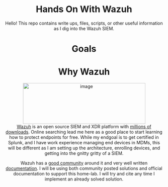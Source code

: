 <div align="center">
  
<h1> Hands On With Wazuh </h1>
Hello! This repo contains write ups, files, scripts, or other useful information as I dig into the Wazuh SIEM. 

<h1 align="center"> Goals </h1>

<h1> Why Wazuh</h1>
<img width="389" height="130" alt="image" src="https://github.com/user-attachments/assets/77276f6e-1a98-4748-b027-857ee76f43c6" />  
<br>
<a href="https://wazuh.com/">Wazuh</a> is an open source SIEM and XDR platform with <a href="https://wazuh.com/about-us/#:~:text=A%20world%2Dleading%20cybersecurity%20platform&text=Our%20platform%20has%20more%20than,rely%20on%20our%20solution%20daily.">millions of downloads</a>. Online searching lead me here as a good place
to start learning how to protect endpoints for free. While my endgoal is to get certified in Splunk, and I have work experience managing end devices in MDMs, this will be different as I am setting up the architecture, enrolling devices, and getting into the gnitty gritty of a SIEM. 

<br>

Wazuh has a <a href="https://www.reddit.com/r/Wazuh/">good community</a> around it and very well written <a href="https://documentation.wazuh.com/current/index.html">documentation</a>. I will be using both community posted solutions and official documentation to support this home-lab. I will try and cite any time I implement an already solved solution. 
</div>

